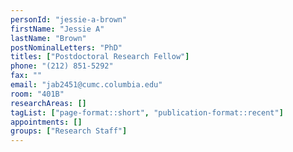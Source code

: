 ```yaml
---
personId: "jessie-a-brown"
firstName: "Jessie A"
lastName: "Brown"
postNominalLetters: "PhD"
titles: ["Postdoctoral Research Fellow"]
phone: "(212) 851-5292"
fax: ""
email: "jab2451@cumc.columbia.edu"
room: "401B"
researchAreas: []
tagList: ["page-format::short", "publication-format::recent"]
appointments: []
groups: ["Research Staff"]
---
```

